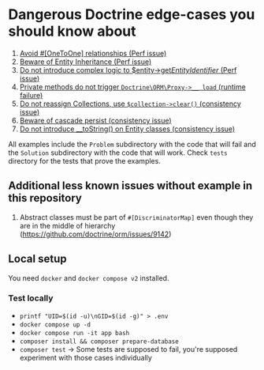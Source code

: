 # Dangerous Doctrine edge-cases you should know about

1. [Avoid #[OneToOne] relationships (Perf issue)](src/OneToOneTriggersAdditionalQuery/README.md)
2. [Beware of Entity Inheritance (Perf issue)](src/InheritanceCausesAdditionalQuery/README.md)
3. [Do not introduce complex logic to $entity->get*EntityIdentifier* (Perf issue)](src/ComplexEntityIdentifier/README.md)
4. [Private methods do not trigger `Doctrine\ORM\Proxy->__ load` (runtime failure)](src/PrivateMethodNotTriggeringProxyLoad/README.md)
5. [Do not reassign Collections, use `$collection->clear()` (consistency issue)](src/CollectionReassignment/README.md)
6. [Beware of cascade persist (consistency issue)](src/ManualPersistWithCascadeOnCollection/README.md)
7. [Do not introduce __toString() on Entity classes (consistency issue)](src/EntityToString/README.md)

All examples include the `Problem` subdirectory with the code that will fail and the `Solution` subdirectory with the code that will work.
Check `tests` directory for the tests that prove the examples.

## Additional less known issues without example in this repository
1. Abstract classes must be part of `#[DiscriminatorMap]` even though they are in the middle of hierarchy (https://github.com/doctrine/orm/issues/9142)

## Local setup

You need `docker` and `docker compose v2` installed.

### Test locally

- `printf "UID=$(id -u)\nGID=$(id -g)" > .env`
- `docker compose up -d`
- `docker compose run -it app bash`
- `composer install && composer prepare-database`
- `composer test` -> Some tests are supposed to fail, you're supposed experiment with those cases individually
